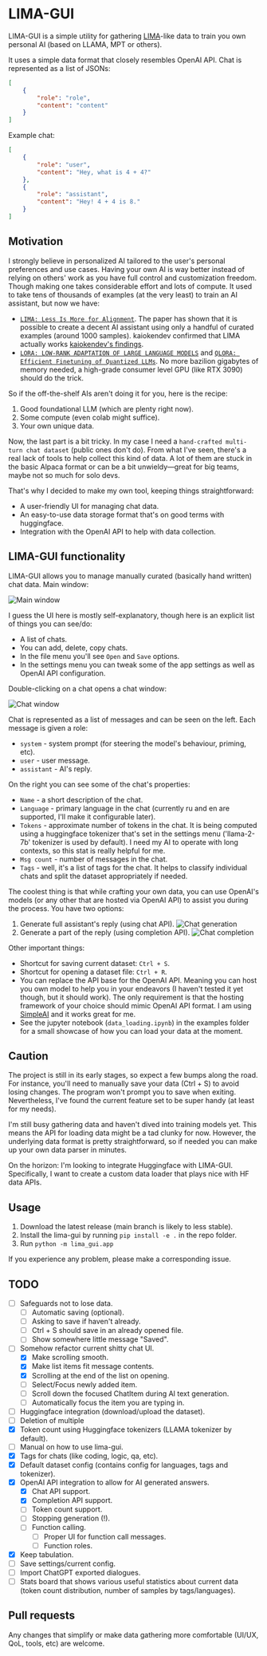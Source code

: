 # LIMA-GUI

LIMA-GUI is a simple utility for gathering [LIMA](https://arxiv.org/pdf/2305.11206.pdf)-like data to train you own personal AI (based on LLAMA, MPT or others).

It uses a simple data format that closely resembles OpenAI API. Chat is represented as a list of JSONs:
```json
[
    {
        "role": "role",
        "content": "content"
    }
]
```

Example chat:
```json
[
    {
        "role": "user",
        "content": "Hey, what is 4 + 4?"
    },
    {
        "role": "assistant",
        "content": "Hey! 4 + 4 is 8."
    }
]
```

## Motivation

I strongly believe in personalized AI tailored to the user's personal preferences and use cases. Having your own AI is way better instead of relying on others' work as you have full control and customization freedom. 
Though making one takes considerable effort and lots of compute. It used to take tens of thousands of examples (at the very least) to train an AI assistant, but now we have:
- [`LIMA: Less Is More for Alignment`](https://arxiv.org/pdf/2305.11206.pdf). The paper has shown that it is possible to create a decent AI assistant using only a handful of curated examples (around 1000 samples). kaiokendev confirmed that LIMA actually works [kaiokendev's findings](https://kaiokendev.github.io/til).
- [`LORA: LOW-RANK ADAPTATION OF LARGE LANGUAGE MODELS`](https://arxiv.org/pdf/2106.09685.pdf) and [`QLORA: Efficient Finetuning of Quantized LLMs`](https://arxiv.org/pdf/2305.14314.pdf). No more bazilion gigabytes of memory needed, a high-grade consumer level GPU (like RTX 3090) should do the trick.

So if the off-the-shelf AIs aren't doing it for you, here is the recipe:
1. Good foundational LLM (which are plenty right now).
2. Some compute (even colab might suffice).
3. Your own unique data.

Now, the last part is a bit tricky. In my case I need a `hand-crafted multi-turn chat dataset` (public ones don't do). From what I've seen, there's a real lack of tools to help collect this kind of data. A lot of them are stuck in the basic Alpaca format or can be a bit unwieldy—great for big teams, maybe not so much for solo devs.

That's why I decided to make my own tool, keeping things straightforward:
- A user-friendly UI for managing chat data.
- An easy-to-use data storage format that's on good terms with huggingface.
- Integration with the OpenAI API to help with data collection.

## LIMA-GUI functionality

LIMA-GUI allows you to manage manually curated (basically hand written) chat data. Main window:

![Main window](examples/images/main_window.png)

I guess the UI here is mostly self-explanatory, though here is an explicit list of things you can see/do:
- A list of chats.
- You can add, delete, copy chats.
- In the file menu you'll see `Open` and `Save` options.
- In the settings menu you can tweak some of the app settings as well as OpenAI API configuration.

Double-clicking on a chat opens a chat window:

![Chat window](examples/images/chat_window.png)

Chat is represented as a list of messages and can be seen on the left. Each message is given a role: 
- `system` - system prompt (for steering the model's behaviour, priming, etc).
- `user` - user message.
- `assistant` - AI's reply.

On the right you can see some of the chat's properties:
- `Name` - a short description of the chat.
- `Language` - primary language in the chat (currently ru and en are supported, I'll make it configurable later).
- `Tokens` - approximate number of tokens in the chat. It is being computed using a huggingface tokenizer that's set in the settings menu ('llama-2-7b' tokenizer is used by default). I need my AI to operate with long contexts, so this stat is really helpful for me.
- `Msg count` - number of messages in the chat.
- `Tags` - well, it's a list of tags for the chat. It helps to classify individual chats and split the dataset appropriately if needed.

The coolest thing is that while crafting your own data, you can use OpenAI's models (or any other that are hosted via OpenAI API) to assist you during the process. You have two options:
1. Generate full assistant's reply (using chat API).
![Chat generation](examples/images/chat_generation.gif)
2. Generate a part of the reply (using completion API).
![Chat completion](examples/images/chat_completion.gif)

Other important things:
- Shortcut for saving current dataset: `Ctrl + S`.
- Shortcut for opening a dataset file: `Ctrl + R`.
- You can replace the API base for the OpenAI API. Meaning you can host you own model to help you in your endeavors (I haven't tested it yet though, but it should work). The only requirement is that the hosting framework of your choice should mimic OpenAI API format. I am using [SimpleAI](https://github.com/lhenault/simpleAI) and it works great for me.
- See the jupyter notebook (`data_loading.ipynb`) in the examples folder for a small showcase of how you can load your data at the moment.

## Caution

The project is still in its early stages, so expect a few bumps along the road. For instance, you'll need to manually save your data (Ctrl + S) to avoid losing changes. The program won't prompt you to save when exiting. Nevertheless, I've found the current feature set to be super handy (at least for my needs).

I'm still busy gathering data and haven't dived into training models yet. This means the API for loading data might be a tad clunky for now. However, the underlying data format is pretty straightforward, so if needed you can make up your own data parser in minutes.

On the horizon: I'm looking to integrate Huggingface with LIMA-GUI. Specifically, I want to create a custom data loader that plays nice with HF data APIs.

## Usage

1. Download the latest release (main branch is likely to less stable).
2. Install the lima-gui by running `pip install -e .` in the repo folder.
3. Run `python -m lima_gui.app`

If you experience any problem, please make a corresponding issue.

## TODO

- [ ] Safeguards not to lose data.
    - [ ] Automatic saving (optional).
    - [ ] Asking to save if haven't already.
    - [ ] Ctrl + S should save in an already opened file.
    - [ ] Show somewhere little message "Saved".
- [ ] Somehow refactor current shitty chat UI.
    - [x] Make scrolling smooth.
    - [x] Make list items fit message contents.
    - [x] Scrolling at the end of the list on opening.
    - [ ] Select/Focus newly added item.
    - [ ] Scroll down the focused ChatItem during AI text generation.
    - [ ] Automatically focus the item you are typing in.
- [ ] Huggingface integration (download/upload the dataset).
- [ ] Deletion of multiple 
- [x] Token count using Huggingface tokenizers (LLAMA tokenizer by default).
- [ ] Manual on how to use lima-gui.
- [x] Tags for chats (like coding, logic, qa, etc).
- [x] Default dataset config (contains config for languages, tags and tokenizer).
- [x] OpenAI API integration to allow for AI generated answers.
    - [x] Chat API support.
    - [x] Completion API support.
    - [ ] Token count support.
    - [ ] Stopping generation (!).
    - [ ] Function calling.
        - [ ] Proper UI for function call messages.
        - [ ] Function roles.
- [x] Keep tabulation.
- [ ] Save settings/current config.
- [ ] Import ChatGPT exported dialogues.
- [ ] Stats board that shows various useful statistics about current data (token count distribution, number of samples by tags/languages).

## Pull requests

Any changes that simplify or make data gathering more comfortable (UI/UX, QoL, tools, etc) are welcome.